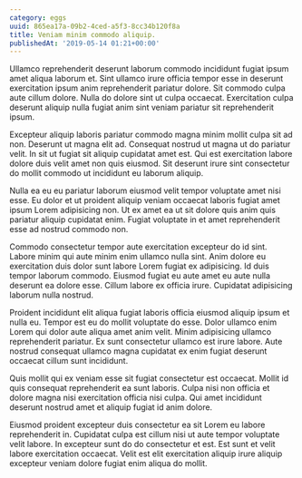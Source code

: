 ```yaml
---
category: eggs
uuid: 865ea17a-09b2-4ced-a5f3-8cc34b120f8a
title: Veniam minim commodo aliquip.
publishedAt: '2019-05-14 01:21+00:00'
---
```


Ullamco reprehenderit deserunt laborum commodo incididunt fugiat ipsum amet aliqua laborum et. Sint ullamco irure officia tempor esse in deserunt exercitation ipsum anim reprehenderit pariatur dolore. Sit commodo culpa aute cillum dolore. Nulla do dolore sint ut culpa occaecat. Exercitation culpa deserunt aliquip nulla fugiat anim sint veniam pariatur sit reprehenderit ipsum.

Excepteur aliquip laboris pariatur commodo magna minim mollit culpa sit ad non. Deserunt ut magna elit ad. Consequat nostrud ut magna ut do pariatur velit. In sit ut fugiat sit aliquip cupidatat amet est. Qui est exercitation labore dolore duis velit amet non quis eiusmod. Sit deserunt irure sint consectetur do mollit commodo ut incididunt eu laborum aliquip.

Nulla ea eu eu pariatur laborum eiusmod velit tempor voluptate amet nisi esse. Eu dolor et ut proident aliquip veniam occaecat laboris fugiat amet ipsum Lorem adipisicing non. Ut ex amet ea ut sit dolore quis anim quis pariatur aliquip cupidatat enim. Fugiat voluptate in et amet reprehenderit esse ad nostrud commodo non.

Commodo consectetur tempor aute exercitation excepteur do id sint. Labore minim qui aute minim enim ullamco nulla sint. Anim dolore eu exercitation duis dolor sunt labore Lorem fugiat ex adipisicing. Id duis tempor laborum commodo. Eiusmod fugiat eu aute amet eu aute nulla deserunt ea dolore esse. Cillum labore ex officia irure. Cupidatat adipisicing laborum nulla nostrud.

Proident incididunt elit aliqua fugiat laboris officia eiusmod aliquip ipsum et nulla eu. Tempor est eu do mollit voluptate do esse. Dolor ullamco enim Lorem qui dolor aute aliqua amet anim velit. Minim adipisicing ullamco reprehenderit pariatur. Ex sunt consectetur ullamco est irure labore. Aute nostrud consequat ullamco magna cupidatat ex enim fugiat deserunt occaecat cillum sunt incididunt.

Quis mollit qui ex veniam esse sit fugiat consectetur est occaecat. Mollit id quis consequat reprehenderit ea sunt laboris. Culpa nisi non officia et dolore magna nisi exercitation officia nisi culpa. Qui amet incididunt deserunt nostrud amet et aliquip fugiat id anim dolore.

Eiusmod proident excepteur duis consectetur ea sit Lorem eu labore reprehenderit in. Cupidatat culpa est cillum nisi ut aute tempor voluptate velit labore. In excepteur sunt do do consectetur et est. Est sunt et velit labore exercitation occaecat. Velit est elit exercitation aliquip irure aliquip excepteur veniam dolore fugiat enim aliqua do mollit.